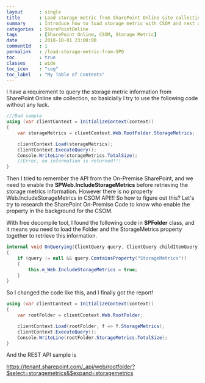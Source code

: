 ```yaml
---
layout      : single
title       : Load storage metric from SharePoint Online site collection
summary     : Introduce how to load storage metric with CSOM and rest api
categories  : SharePointOnline
tags        : [SharePoint Online, CSOM, Storage Metric]
date        : 2018-10-01 23:00:00
commentId   : 1
permalink   : /load-storage-metric-from-SPO
toc         : true
classes     : wide
toc_icon    : "cog"
toc_label   : "My Table of Contents"
---
```


I have a requirement to query the storage metric information from SharePoint Online site collection, so basicially I try to use the following code without any luck.

```cs
///Bad sample
using (var clientContext = InitializeContext(context))
{
    var storageMetrics = clientContext.Web.RootFolder.StorageMetrics;

    clientContext.Load(storageMetrics);
    clientContext.ExecuteQuery();
    Console.WriteLine(storageMetrics.TotalSize);
    //Error, no information is returned!!!
}
```

Then I tried to remember the API from the On-Premise SharePoint, and we need to enable the **SPWeb.IncludeStorageMetrics** before retrieving the storage metrics information. However there is no property Web.IncludeStorageMetrics in CSOM API!!! So how to figure out this? Let's try to research the SharePoint On-Premise Code to know who enable the property in the background for the CSOM.

With free decompile tool, I found the following code in **SPFolder** class, and it means you need to load the Folder and the StorageMetrics property together to retrieve this information.

```cs
internal void OnQuerying(ClientQuery query, ClientQuery childItemQuery)
{
    if (query != null && query.ContainsProperty("StorageMetrics"))
    {
        this.m_Web.IncludeStorageMetrics = true;
    }
}
```

So I changed the code like this, and I finally got the report!

```cs
using (var clientContext = InitializeContext(context))
{
    var rootFolder = clientContext.Web.RootFolder;

    clientContext.Load(rootFolder, f => f.StorageMetrics);
    clientContext.ExecuteQuery();
    Console.WriteLine(rootFolder.StorageMetrics.TotalSize);
}
```

And the REST API sample is 

https://tenant.sharepoint.com/_api/web/rootfolder?$select=storagemetrics&$expand=storagemetrics